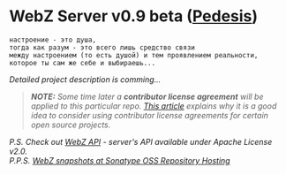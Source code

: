 # WebZ Server v0.9 beta ([Pedesis](https://www.pinterest.com/terems_org/pedesis-from-ancient-greek-a-leaping/))

```
настроение - это душа,  
тогда как разум - это всего лишь средство связи  
между настроением (то есть душой) и тем проявлением реальности,  
которое ты сам же себе и выбираешь...
```

*Detailed project description is comming...*

> ***NOTE:*** *Some time later a* ***contributor license agreement*** *will be applied to this particular repo. [This article](https://julien.ponge.org/blog/in-defense-of-contributor-license-agreements/) explains why it is a good idea to consider using contributor license agreements for certain open source projects.*

*P.S. Check out [WebZ API](https://github.com/terems-org/webz-api) - server's API available under Apache License v2.0.*  
*P.P.S. [WebZ snapshots at Sonatype OSS Repository Hosting](https://oss.sonatype.org/content/repositories/snapshots/org/terems/)*

